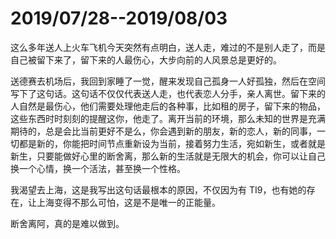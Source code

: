 # 2019/07/28--2019/08/03

这么多年送人上火车飞机今天突然有点明白，送人走，难过的不是别人走了，而是自己被留下来了，留下来的人最伤心，大步向前的人风景总是更好的。

送德赛去机场后，我回到家睡了一觉，醒来发现自己孤身一人好孤独，然后在空间写下了这句话。这句话不仅仅代表送人走，也代表恋人分手，亲人离世。留下来的人自然是最伤心，他们需要处理他走后的各种事，比如租的房子，留下来的物品，这些东西时时刻刻的提醒这你，他走了。离开当前的环境，那么未知的世界是充满期待的，总是会比当前更好不是么，你会遇到新的朋友，新的恋人，新的同事，一切都是新的，你能把时间节点重新设为当前，接着努力生活，宛如新生，或者就是新生，只要能做好心里的断舍离，那么新的生活就是无限大的机会，你可以让自己换一个心情，换一个活法，甚至换一个性格。

我渴望去上海，这是我写出这句话最根本的原因，不仅因为有 TI9，也有她的存在，让上海变得不那么可怕，这是不是唯一的正能量。

断舍离阿，真的是难以做到。
